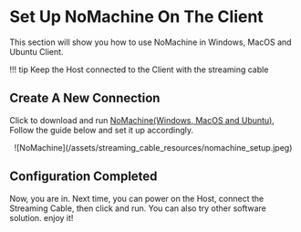 # Set Up NoMachine On The Client

This section will show you how to use NoMachine in Windows, MacOS and Ubuntu Client. 

!!! tip
    Keep the Host connected to the Client with the streaming cable


## Create A New Connection

Click to download and run [NoMachine(Windows, MacOS and Ubuntu)](https://www.nomachine.com/download),  Follow the guide below and set it up accordingly.

<center>![NoMachine](/assets/streaming_cable_resources/nomachine_setup.jpeg)</center>

## Configuration Completed

Now, you are in. Next time, you can power on the Host, connect the Streaming Cable, then click and run. You can also try other software solution. enjoy it! 

